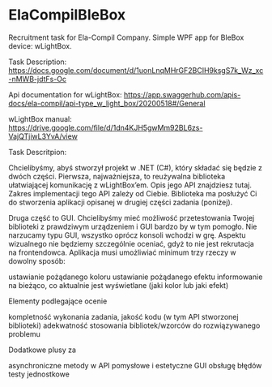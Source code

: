 # ElaCompilBleBox
Recruitment task for Ela-Compil Company. Simple WPF app for BleBox device: wLightBox.

Task Description:
https://docs.google.com/document/d/1uonLnqMHrGF2BCIH9ksgS7k_Wz_xc-nMWB-jdtFs-Oc

Api documentation for wLightBox:
https://app.swaggerhub.com/apis-docs/ela-compil/api-type_w_light_box/20200518#/General

wLightBox manual:
https://drive.google.com/file/d/1dn4KJH5gwMm92BL6zs-VajQTjiwL3YvA/view

Task Descritpion:

Chcielibyśmy, abyś stworzył projekt w .NET (C#), który składać się będzie z dwóch części.
Pierwsza, najważniejsza, to reużywalna biblioteka ułatwiającej komunikację z wLightBox’em. Opis jego API znajdziesz tutaj. Zakres implementacji tego API zależy od Ciebie. Biblioteka ma posłużyć Ci do stworzenia aplikacji opisanej w drugiej części zadania (poniżej).

Druga część to GUI. Chcielibyśmy mieć możliwość przetestowania Twojej biblioteki z prawdziwym urządzeniem i GUI bardzo by w tym pomogło. Nie narzucamy typu GUI, wszystko oprócz konsoli wchodzi w grę. Aspektu wizualnego nie będziemy szczególnie oceniać,  gdyż to nie jest rekrutacja na frontendowca. Aplikacja musi umożliwiać minimum trzy rzeczy w dowolny sposób:

ustawianie pożądanego koloru
ustawianie pożądanego efektu
informowanie na bieżąco, co aktualnie jest wyświetlane (jaki kolor lub jaki efekt)

Elementy podlegające ocenie

kompletność wykonania zadania,
jakość kodu (w tym API stworzonej biblioteki)
adekwatność stosowania bibliotek/wzorców do rozwiązywanego problemu

Dodatkowe plusy za

asynchroniczne metody w API
pomysłowe i estetyczne GUI
obsługę błędów
testy jednostkowe
